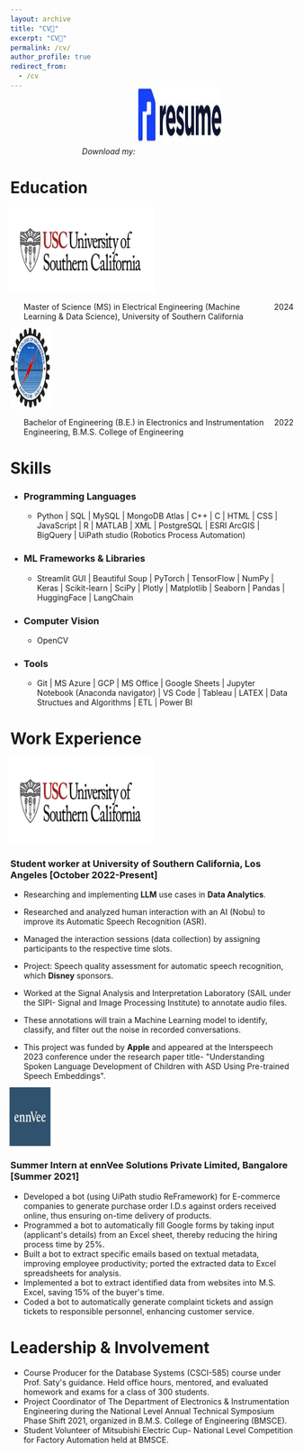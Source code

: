 ```yaml
---
layout: archive
title: "CV📄"
excerpt: "CV📄"
permalink: /cv/
author_profile: true
redirect_from:
  - /cv
---
```


<div class="flexcontainer1">
  <div>
    <span><i>Download my:</i></span> <a href="https://github.com/user-attachments/files/16925050/Sudarshana_Sudheendra_Rao_Resume.pdf" onclick="trackOutboundLink(this);">
      <img class="bounce" height="100px" src="/images/resum.jpg" width="150px">
    </a>
  </div>
</div>
<style>
  .flexcontainer1 {
    display: flex;
    align-items: center;
    justify-content: center;
  }
    .download-container {
    display: flex; /* Ensures content is in a row */
    align-items: center; /* Aligns text and image vertically */
    gap: 10px; /* Adds space between text and image */
  }
  .bounce {
    animation: bounce 1.5s infinite; /* Adjust '2s' to control speed */
  }
  @keyframes bounce {
    0%, 20%, 50%, 80%, 100% {
      transform: translateY(0);
    }
    40% {
      transform: translateY(-30px);
    }
    60% {
      transform: translateY(-15px);
    }
  }
</style>

Education
==================
<div class="flexcontainer">
  <div>
    <a href="https://usc.edu" onclick="trackOutboundLink(this);">
      <img class="pulse" height="150px" src="/images/usc_logo.png" width="250px">
    </a>
  </div>
  <div>
    <ul>
      <li style="display: flex; justify-content: space-between;">
        <span>Master of Science (MS) in Electrical Engineering (Machine Learning & Data Science), University of Southern California</span>
        <span>2024</span>
      </li>
    </ul>
  </div>
</div>

<div class="flexcontainer">
  <div>
    <a href="https://www.bmsce.ac.in/" onclick="trackOutboundLink(this);">
      <img class="pulse" height="140px" src="/images/bmsce_logo.jpg" width="70px">
    </a>
  </div>
  <div>
    <ul>
      <li style="display: flex; justify-content: space-between;">
      <span>Bachelor of Engineering (B.E.) in Electronics and Instrumentation Engineering, B.M.S. College of Engineering</span>
        <span>2022</span>
      </li>
    </ul>
  </div>
</div>
<style>
@keyframes pulse {
  0% {
    transform: scale(1);
  }
  50% {
    transform: scale(1.05);
  }
  100% {
    transform: scale(1);
  }
}
.pulse {
  animation: pulse 3s infinite ease-in-out;
}
</style>

Skills
==================
* ### Programming Languages
  * Python  \|  SQL  \|  MySQL  \|  MongoDB Atlas  \|  C++  \|  C  \|  HTML  \|  CSS  \|  JavaScript  \|  R  \|  MATLAB  \| XML  \|  PostgreSQL  \|  ESRI ArcGIS  \|  BigQuery  \|  UiPath studio (Robotics Process Automation) 

* ### ML Frameworks & Libraries
  * Streamlit GUI  \|  Beautiful Soup  \|  PyTorch  \|  TensorFlow  \| NumPy \|  Keras  \|  Scikit-learn  \|  SciPy  \|  Plotly  \|  Matplotlib  \|  Seaborn  \|  Pandas  \|  HuggingFace  \|  LangChain

* ### Computer Vision
  * OpenCV

* ### Tools
  * Git  \|  MS Azure  \|  GCP  \|  MS Office  \|  Google Sheets  \|  Jupyter Notebook (Anaconda navigator)  \|  VS Code  \|  Tableau  \|  LATEX  \|  Data Structues and Algorithms  \|  ETL  \|  Power BI  

Work Experience
==================
<div class="flexcontainer">
  <div>
    <a href="https://sail.usc.edu/" onclick="trackOutboundLink(this);">
      <img class="pulse" height="150px" src="/images/usc_logo.png" width="250px">
    </a>
  </div>
 </div>
 
### Student worker at University of Southern California, Los Angeles [October 2022-Present]
* Researching and implementing **LLM** use cases in **Data Analytics**.

* Researched and analyzed human interaction with an AI (Nobu) to improve its Automatic Speech Recognition (ASR).
* Managed the interaction sessions (data collection) by assigning participants to the respective time slots.
* Project: Speech quality assessment for automatic speech recognition, which **Disney** sponsors.

* Worked at the Signal Analysis and Interpretation Laboratory (SAIL under the SIPI- Signal and Image Processing Institute) to annotate audio files. 
* These annotations will train a Machine Learning model to identify, classify, and filter out the noise in recorded conversations.
* This project was funded by **Apple** and appeared at the Interspeech 2023 conference under the research paper title- "Understanding Spoken Language Development of Children with ASD Using Pre-trained Speech Embeddings".
  
 <div class="flexcontainer">
  <div>
    <a href="https://ennvee.com/" onclick="trackOutboundLink(this);">
      <img class="pulse" height="100px" src="/images/ennlogog.jpeg" width="70px">
    </a>
  </div>
</div>

### Summer Intern at ennVee Solutions Private Limited, Bangalore [Summer 2021]
  *  Developed a bot (using UiPath studio ReFramework) for E-commerce companies to generate purchase order I.D.s against orders received online, thus ensuring on-time delivery of products.
  *  Programmed a bot to automatically fill Google forms by taking input (applicant's details) from an Excel sheet, thereby reducing the hiring process time by 25%.
  *  Built a bot to extract specific emails based on textual metadata, improving employee productivity; ported the extracted data to Excel spreadsheets for analysis.
  *  Implemented a bot to extract identified data from websites into M.S. Excel, saving 15% of the buyer's time.
  *  Coded a bot to automatically generate complaint tickets and assign tickets to responsible personnel, enhancing customer service.
  
Leadership & Involvement
==================
* Course Producer for the Database Systems (CSCI-585) course under Prof. Saty's guidance. Held office hours, mentored, and evaluated homework and exams for a class of 300 students.
* Project Coordinator of The Department of Electronics & Instrumentation Engineering during the National Level Annual Technical Symposium Phase Shift 2021, organized in B.M.S. College of Engineering (BMSCE).
* Student Volunteer of Mitsubishi Electric Cup- National Level Competition for Factory Automation held at BMSCE.
